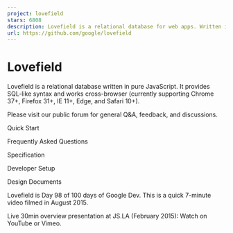 ```yaml
---
project: lovefield
stars: 6808
description: Lovefield is a relational database for web apps. Written in JavaScript, works cross-browser. Provides SQL-like APIs that are fast, safe, and easy to use.
url: https://github.com/google/lovefield
---
```


Lovefield
=========

Lovefield is a relational database written in pure JavaScript. It provides SQL-like syntax and works cross-browser (currently supporting Chrome 37+, Firefox 31+, IE 11+, Edge, and Safari 10+).

Please visit our public forum for general Q&A, feedback, and discussions.

Quick Start

Frequently Asked Questions

Specification

Developer Setup

Design Documents

Lovefield is Day 98 of 100 days of Google Dev. This is a quick 7-minute video filmed in August 2015.

Live 30min overview presentation at JS.LA (February 2015): Watch on YouTube or Vimeo.
